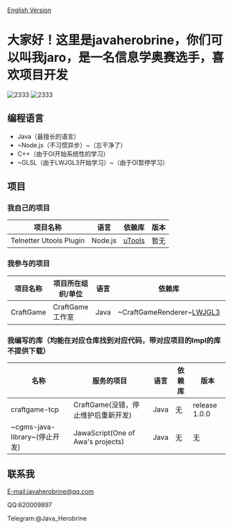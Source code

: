 [English Version](https://github.com/javaherobrine/javaherobrine/blob/main/README-en.md)
# 大家好！这里是javaherobrine，你们可以叫我jaro，是一名信息学奥赛选手，喜欢项目开发

![2333](https://github-readme-stats-89dq8p8qw.vercel.app/api/top-langs/?username=javaherobrine)
![2333](https://github-readme-stats-89dq8p8qw.vercel.app/api?username=javaherobrine&show_icons=true&count_private=true)

## 编程语言
- Java（最擅长的语言）
- ~Node.js（不习惯异步）~（忘干净了）
- C++（由于OI开始系统性的学习）
- ~GLSL（由于LWJGL3开始学习）~（由于OI暂停学习）
## 项目
### 我自己的项目
|项目名称|语言|依赖库|版本|
|-------|---|------|----|
|Telnetter Utools Plugin|Node.js|[uTools](https://u.tools)|暂无|
### 我参与的项目
|项目名称|项目所在组织/单位|语言|依赖库|版本|
|-------|----------------|---|------|----|
|CraftGame|CraftGame工作室|Java|~CraftGameRenderer~[LWJGL3](https://www.lwjgl.org/)|暂无|

### 我编写的库（均能在对应仓库找到对应代码，带对应项目的Impl的库不提供下载）
|名称|服务的项目|语言|依赖库|版本|
|-------------|------------------|------------------|----------|---------|
|craftgame-tcp|CraftGame(没错，停止维护后重新开发)|Java|无|release 1.0.0|
|~cgms-java-library~(停止开发)|JawaScript(One of Awa's projects)|Java|无|无|

## 联系我
[E-mail:javaherobrine@qq.com](mailto:javaherobrine@qq.com)

QQ:620009897

Telegram:@Java_Herobrine
